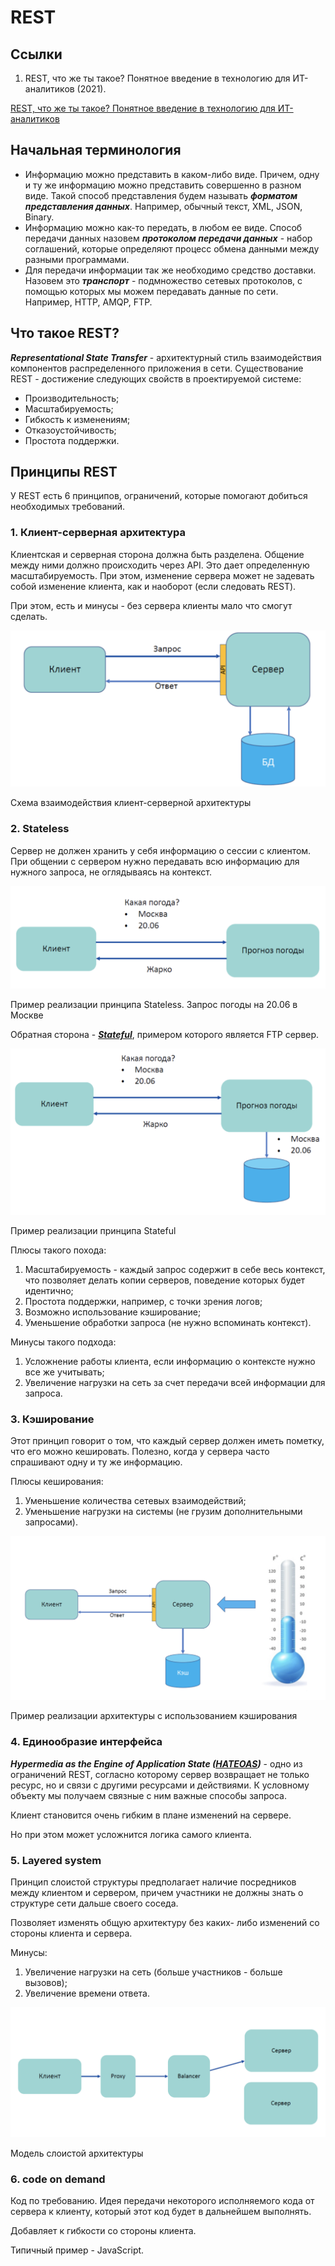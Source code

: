 # REST

## Ссылки

1. REST, что же ты такое? Понятное введение в технологию для ИТ-аналитиков (2021).

[REST, что же ты такое? Понятное введение в технологию для ИТ-аналитиков](https://habr.com/ru/post/590679/)

## Начальная терминология

- Информацию можно представить в каком-либо виде. Причем, одну и ту же
информацию можно представить совершенно в разном виде. Такой способ
представления будем называть ***форматом представления данных***. Например,
обычный текст, XML, JSON, Binary.
- Информацию можно как-то передать, в любом ее виде. Способ передачи данных
назовем ***протоколом передачи данных*** - набор соглашений, которые определяют
процесс обмена данными между разными программами.
- Для передачи информации так же необходимо средство доставки. Назовем это
***транспорт*** - подмножество сетевых протоколов, с помощью которых мы можем
передавать данные по сети. Например, HTTP, AMQP, FTP.

## Что такое REST?

***Representational State Transfer*** - архитектурный стиль взаимодействия компонентов
распределенного приложения в сети. Существование REST - достижение следующих
свойств в проектируемой системе:

- Производительность;
- Масштабируемость;
- Гибкость к изменениям;
- Отказоустойчивость;
- Простота поддержки.

## Принципы REST

У REST есть 6 принципов, ограничений, которые помогают добиться необходимых требований.

### 1. Клиент-серверная архитектура

Клиентская и серверная сторона должна быть разделена. Общение между ними должно происходить через API. Это дает определенную масштабируемость. При этом, изменение сервера может не задевать собой изменение клиента, как и наоборот (если следовать REST).

При этом, есть и минусы - без сервера клиенты мало что смогут сделать.

![Схема взаимодействия клиент-серверной архитектуры](REST%206a3f8/d9fd573051df0ba2347498a595618296.png)

Схема взаимодействия клиент-серверной архитектуры

### 2. Stateless

Сервер не должен хранить у себя информацию о сессии с клиентом. При общении с сервером нужно передавать всю информацию для нужного запроса, не оглядываясь на контекст.

![Пример реализации принципа Stateless. Запрос погоды на 20.06 в Москве](REST%206a3f8/fe7303c6b9919e620e53ac7990790bec.png)

Пример реализации принципа Stateless. Запрос погоды на 20.06 в Москве

Обратная сторона - ***[Stateful](https://medium.com/@ermakovichdmitriy/%D0%BE%D0%BF%D1%80%D0%B5%D0%B4%D0%B5%D0%BB%D0%B5%D0%BD%D0%B8%D1%8F-%D0%BF%D0%BE%D0%BD%D1%8F%D1%82%D0%B8%D0%B9-stateful-%D0%B8-stateless-%D0%B2-%D0%BA%D0%BE%D0%BD%D1%82%D0%B5%D0%BA%D1%81%D1%82%D0%B5-%D0%B2%D0%B5%D0%B1-%D1%81%D0%B5%D1%80%D0%B2%D0%B8%D1%81%D0%BE%D0%B2-%D0%BF%D0%B5%D1%80%D0%B5%D0%B2%D0%BE%D0%B4-18a910a226a1)***, примером которого является FTP сервер.

![Пример реализации принципа Stateful](REST%206a3f8/327cc440587ee77a5a81d091fe8faf90.png)

Пример реализации принципа Stateful

Плюсы такого похода:

1. Масштабируемость - каждый запрос содержит в себе весь контекст, что позволяет делать копии серверов, поведение которых будет идентично;
2. Простота поддержки, например, с точки зрения логов;
3. Возможно использование кэширование;
4. Уменьшение обработки запроса (не нужно вспоминать контекст).

Минусы такого подхода:

1. Усложнение работы клиента, если информацию о контексте нужно все же учитывать;
2. Увеличение нагрузки на сеть за счет передачи всей информации для запроса.

### 3. Кэширование

Этот принцип говорит о том, что каждый сервер должен иметь пометку, что его можно
кешировать. Полезно, когда у сервера часто спрашивают одну и ту же информацию.

Плюсы кеширования:

1. Уменьшение количества сетевых взаимодействий;
2. Уменьшение нагрузки на системы (не грузим дополнительными запросами).

![Пример реализации архитектуры с использованием кэширования](REST%206a3f8/e386ff43feb7ca70615f1eb2111abe4f.png)

Пример реализации архитектуры с использованием кэширования

### 4. **Единообразие** интерфейса

***Hypermedia as the Engine of Application State ([HATEOAS](https://ru.wikipedia.org/wiki/HATEOAS))*** - одно из ограничений REST, согласно которому сервер возвращает не только ресурс, но и связи с другими ресурсами и действиями. К условному объекту мы получаем связные с ним важные способы запроса.

Клиент становится очень гибким в плане изменений на сервере.

Но при этом может усложнится логика самого клиента.

### 5. Layered system

Принцип слоистой структуры предполагает наличие посредников между клиентом и сервером, причем участники не должны знать о структуре сети дальше своего соседа. 

Позволяет изменять общую архитектуру без каких- либо изменений со стороны клиента и сервера.

Минусы:

1. Увеличение нагрузки на сеть (больше участников - больше вызовов);
2. Увеличение времени ответа.

![Модель слоистой архитектуры](REST%206a3f8/d88b7af4e68e3dfc8f40d6edfd03f6cf.png)

Модель слоистой архитектуры

### 6. code on demand

Код по требованию. Идея передачи некоторого исполняемого кода от сервера к клиенту, который этот код будет в дальнейшем выполнять.

Добавляет к гибкости со стороны клиента.

Типичный пример - JavaScript.